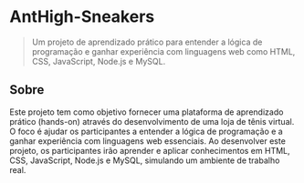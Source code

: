 # AntHigh-Sneakers

> Um projeto de aprendizado prático para entender a lógica de programação e ganhar experiência com linguagens web como HTML, CSS, JavaScript, Node.js e MySQL.

## Sobre

Este projeto tem como objetivo fornecer uma plataforma de aprendizado prático (hands-on) através do desenvolvimento de uma loja de tênis virtual. O foco é ajudar os participantes a entender a lógica de programação e a ganhar experiência com linguagens web essenciais. Ao desenvolver este projeto, os participantes irão aprender e aplicar conhecimentos em HTML, CSS, JavaScript, Node.js e MySQL, simulando um ambiente de trabalho real.
